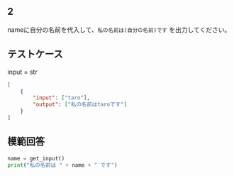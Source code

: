 ## 2

nameに自分の名前を代入して、`私の名前は(自分の名前)です` を出力してください。

## テストケース
input = str
```json
[
	{
		"input": ["taro"],
		"output": ["私の名前はtaroです"]
	}
]
```

## 模範回答
```python
name = get_input()
print("私の名前は " + name + " です")
```